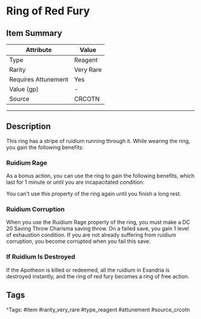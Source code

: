 # Ring of Red Fury

## Item Summary

| Attribute            | Value                        |
|----------------------|------------------------------|
| Type                 | Reagent |
| Rarity               | Very Rare             |
| Requires Attunement  | Yes                |
| Value (gp)           | -    |
| Source               | CRCOTN |

---

## Description

This ring has a stripe of ruidium running through it. While wearing the ring, you gain the following benefits:

### Ruidium Rage

As a bonus action, you can use the ring to gain the following benefits, which last for 1 minute or until you are incapacitated condition:

You can't use this property of the ring again until you finish a long rest.

### Ruidium Corruption

When you use the Ruidium Rage property of the ring, you must make a DC 20 Saving Throw Charisma saving throw. On a failed save, you gain 1 level of exhaustion condition. If you are not already suffering from ruidium corruption, you become corrupted when you fail this save.

### If Ruidium Is Destroyed

If the Apotheon is killed or redeemed, all the ruidium in Exandria is destroyed instantly, and the ring of red fury becomes a ring of free action.

## Tags

^Tags: #item #rarity_very_rare #type_reagent #attunement #source_crcotn
